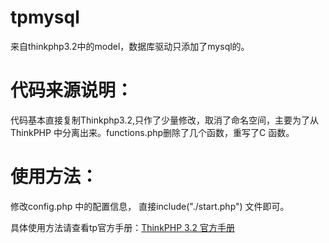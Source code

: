 # tpmysql
来自thinkphp3.2中的model，数据库驱动只添加了mysql的。

# 代码来源说明：

 代码基本直接复制Thinkphp3.2,只作了少量修改，取消了命名空间，主要为了从ThinkPHP 中分离出来。functions.php删除了几个函数，重写了C 函数。

# 使用方法：

 修改config.php 中的配置信息，
 直接include("./start.php") 文件即可。


 
 具体使用方法请查看tp官方手册：<a href="http://document.thinkphp.cn/manual_3_2.html#model">ThinkPHP 3.2 官方手册</a>

 

